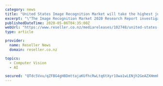 ```yaml
---
category: news
title: "United States Image Recognition Market will take the highest jump during 2020-2025"
excerpt: "\"The Image Recognition Market 2020 Research Report investigates the industry thoroughly and offers a complete study on Image Recognition volume, market Share, market Trends, Global Image Recognition Growth aspects,"
publishedDateTime: 2020-05-06T04:35:00Z
webUrl: "https://www.reseller.co.nz/mediareleases/102748/united-states-image-recognition-market-will-take/"
type: article

provider:
  name: Reseller News
  domain: reseller.co.nz

topics:
  - Computer Vision
  - AI

secured: "QTdc5Vxu/qZFBG4gH8DmttajaKUfhcRwLtq6tXyr1Owa1wLENjh2GeAZXHmmh5EJeim4h6XqvldVIC8WWFAghN4OLZbEpe+afMZuixOA2z1zw0EwpQ1V0BlB3D9QewGRyfYB6d2Ep4PPPKtHvw2m+8gzMdpwB5WRnMixg3w4drbH+zmS6mWcgE+vWmbwNUlAzalJh3AmZH00Y73nhNw0xtB9/M8272bA4/f+a7+QLKdLkaViVtcoM2Q4bMq5zCm9MUuf8VO0txdXBQEhgyvTvdfXZWVyAC9lGEXGVTGG3zyhDar03AAGFqgRZFBzJGjY;IEyYtHY+XS/ddpTIv3YdaA=="
---
```


